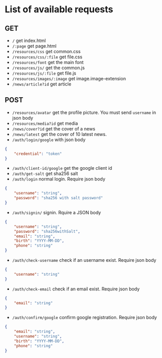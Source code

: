 # List of available requests
## GET
- `/` get index.html
- `/:page` get page.html
- `/resources/css` get common.css
- `/resources/css/:file` get file.css
- `/resources/font` get the main font
- `/resources/js/` get the common.js
- `/resources/js/:file` get file.js
- `/resources/images/:image` get image.image-extension
- `/news/article?id` get article

## POST
- `/resources/avatar` get the profile picture. You must send `username` in json body
- `/resources/media?id` get media
- `/news/cover?id` get the cover of a news
- `/news/latest` get the cover of 10 latest news.
- `/auth/login/google` with json body 
```json
{
	"credential": "token"
}
```
- `/auth/client-id/google` get the google client id
- `/auth/get-salt` get sha256 salt
- `/auth/login` normal login. Require json body
```json
{
	"username": "string",
	"password": "sha256 with salt password"
}
```
- `/auth/signin/` signin. Rquire a JSON body
```json
{
	"username": "string",
	"password": "sha256withSalt",
	"email": "string",
	"birth": "YYYY-MM-DD",
	"phone": "string"
}
```
- `/auth/check-username` check if an username exist. Require json body
```json
{
	"username": "string"
}
```
- `/auth/check-email` check if an email exist. Require json body
```json
{
	"email": "string"
}
```
- `/auth/confirm/google` confirm google registration. Require json body
```json
{
	"email": "string",
	"username": "string",
	"birth": "YYYY-MM-DD",
	"phone": "string"
}
```